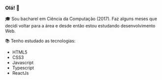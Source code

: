 ### Olá! 👋

<!--
**brunanunesbarros/brunanunesbarros** is a ✨ _special_ ✨ repository because its `README.md` (this file) appears on your GitHub profile. -->

🎓 Sou bacharel em Ciência da Computação (2017). Faz alguns meses que decidi voltar para a área e desde então estou estudando desenvolvimento Web.

📚 Tenho estudado as tecnologias:
- HTML5
- CSS3
- Javascript
- Typescript
- ReactJs
